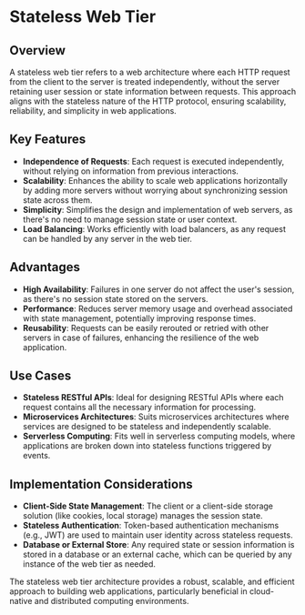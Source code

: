 # Stateless Web Tier

## Overview

A stateless web tier refers to a web architecture where each HTTP request from the client to the server is treated independently, without the server retaining user session or state information between requests. This approach aligns with the stateless nature of the HTTP protocol, ensuring scalability, reliability, and simplicity in web applications.

## Key Features

- **Independence of Requests**: Each request is executed independently, without relying on information from previous interactions.
- **Scalability**: Enhances the ability to scale web applications horizontally by adding more servers without worrying about synchronizing session state across them.
- **Simplicity**: Simplifies the design and implementation of web servers, as there's no need to manage session state or user context.
- **Load Balancing**: Works efficiently with load balancers, as any request can be handled by any server in the web tier.

## Advantages

- **High Availability**: Failures in one server do not affect the user's session, as there's no session state stored on the servers.
- **Performance**: Reduces server memory usage and overhead associated with state management, potentially improving response times.
- **Reusability**: Requests can be easily rerouted or retried with other servers in case of failures, enhancing the resilience of the web application.

## Use Cases

- **Stateless RESTful APIs**: Ideal for designing RESTful APIs where each request contains all the necessary information for processing.
- **Microservices Architectures**: Suits microservices architectures where services are designed to be stateless and independently scalable.
- **Serverless Computing**: Fits well in serverless computing models, where applications are broken down into stateless functions triggered by events.

## Implementation Considerations

- **Client-Side State Management**: The client or a client-side storage solution (like cookies, local storage) manages the session state.
- **Stateless Authentication**: Token-based authentication mechanisms (e.g., JWT) are used to maintain user identity across stateless requests.
- **Database or External Store**: Any required state or session information is stored in a database or an external cache, which can be queried by any instance of the web tier as needed.

The stateless web tier architecture provides a robust, scalable, and efficient approach to building web applications, particularly beneficial in cloud-native and distributed computing environments.